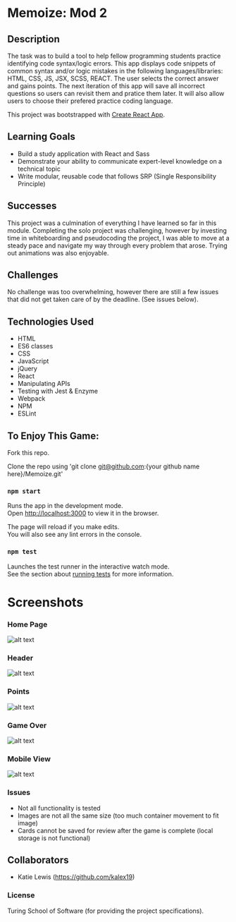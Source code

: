 # Memoize: Mod 2

## Description

The task was to build a tool to help fellow programming students practice identifying code syntax/logic errors. This app displays code snippets of common syntax and/or logic mistakes in the following languages/libraries: HTML, CSS, JS, JSX, SCSS, REACT. The user selects the correct answer and gains points. The next iteration of this app will save all incorrect questions so users can revisit them and pratice them later. It will also allow users to choose their prefered practice coding language.

This project was bootstrapped with [Create React App](https://github.com/facebook/create-react-app). 

## Learning Goals
* Build a study application with React and Sass
* Demonstrate your ability to communicate expert-level knowledge on a technical topic
* Write modular, reusable code that follows SRP (Single Responsibility Principle) 

## Successes
This project was a culmination of everything I have learned so far in this module. Completing the solo project was challenging, however by investing time in whiteboarding and pseudocoding the project, I was able to move at a steady pace and navigate my way through every problem that arose. Trying out animations was also enjoyable.

## Challenges
No challenge was too overwhelming, however there are still a few issues that did not get taken care of by the deadline. (See issues below).

## Technologies Used

* HTML 
* ES6 classes
* CSS
* JavaScript
* jQuery
* React
* Manipulating APIs
* Testing with Jest & Enzyme
* Webpack
* NPM
* ESLint

## To Enjoy This Game:

Fork this repo. 

Clone the repo using 'git clone git@github.com:{your github name here}/Memoize.git'

### `npm start`

Runs the app in the development mode.<br>
Open [http://localhost:3000](http://localhost:3000) to view it in the browser.

The page will reload if you make edits.<br>
You will also see any lint errors in the console.

### `npm test`

Launches the test runner in the interactive watch mode.<br>
See the section about [running tests](https://facebook.github.io/create-react-app/docs/running-tests) for more information.

# Screenshots

### Home Page

![alt text](src/images/HomePage.png "Home Page")

### Header

![alt text](src/images/Header.png "Header")

### Points

![alt text](src/images/Points.png "Points")

### Game Over

![alt text](src/images/GameOver.png "Game Over")

### Mobile View

![alt text](src/images/MobileView.png "Mobile View")

### Issues

* Not all functionality is tested
* Images are not all the same size (too much container movement to fit image)
* Cards cannot be saved for review after the game is complete (local storage is not functional)

## Collaborators
* Katie Lewis (https://github.com/kalex19)

### License
Turing School of Software (for providing the project specifications).
